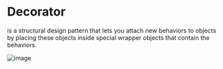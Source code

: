 # Decorator
is a structural design pattern that lets you attach new behaviors to objects by placing these objects inside special wrapper objects that contain the behaviors.
<br>

![image](https://user-images.githubusercontent.com/49754258/230692487-0935d420-a79e-41ae-a213-24f96bce258c.png)
